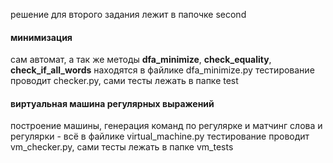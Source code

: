 решение для второго задания лежит в папочке second 

#### минимизация

сам автомат, а так же методы **dfa_minimize**, **check_equality**, **check_if_all_words** находятся в файлике dfa_minimize.py
тестирование проводит checker.py, сами тесты лежать в папке test

#### виртуальная машина регулярных выражений

построение машины, генерация команд по регулярке и матчинг слова и регулярки - всё в файлике virtual_machine.py
тестирование проводит vm_checker.py, сами тесты лежать в папке vm_tests
